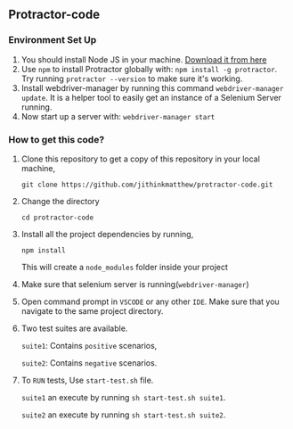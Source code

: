 ## Protractor-code


### Environment Set Up
1. You should install Node JS in your machine. [Download it from here](https://nodejs.org/en/download/)
2. Use `npm` to install Protractor globally with: `npm install -g protractor`. Try running `protractor --version` to make sure it's working.
3. Install webdriver-manager by running this command `webdriver-manager update`. It is a helper tool to easily get an instance of a Selenium Server running.
4. Now start up a server with: `webdriver-manager start`


### How to get this code?

1. Clone this repository to get a copy of this repository in your local machine, 

    `git clone https://github.com/jithinkmatthew/protractor-code.git`

2. Change the directory 

    `cd protractor-code`

3. Install all the project dependencies by running,

    `npm install`

    This will create a `node_modules` folder inside your project
4. Make sure that selenium server is running(`webdriver-manager`)

5. Open command prompt in `VSCODE` or any other `IDE`. Make sure that you navigate to the same project directory.

6. Two test suites are available. 
    
      `suite1`: Contains `positive` scenarios,

      `suite2`: Contains `negative` scenarios.

7. To `RUN` tests, Use `start-test.sh` file.
        
      `suite1` an execute by running `sh start-test.sh suite1`.

      `suite2` an execute by running `sh start-test.sh suite2`.
